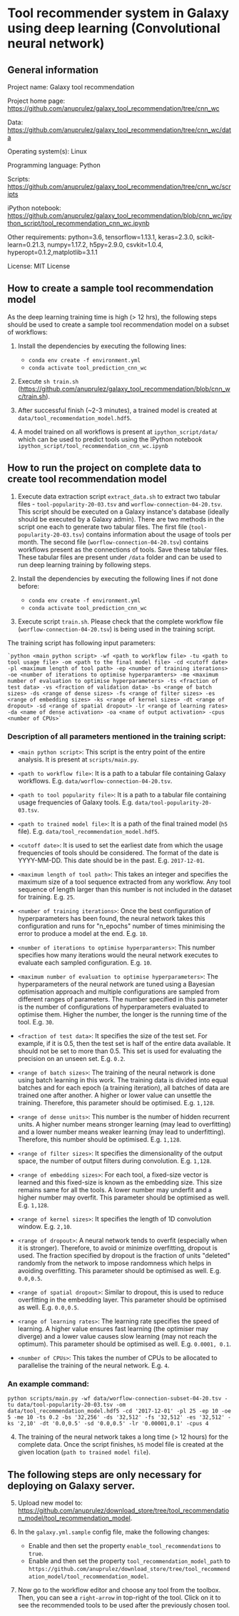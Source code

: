 # Tool recommender system in Galaxy using deep learning (Convolutional neural network)

## General information

Project name: Galaxy tool recommendation

Project home page: https://github.com/anuprulez/galaxy_tool_recommendation/tree/cnn_wc

Data: https://github.com/anuprulez/galaxy_tool_recommendation/tree/cnn_wc/data

Operating system(s): Linux

Programming language: Python

Scripts: https://github.com/anuprulez/galaxy_tool_recommendation/tree/cnn_wc/scripts

iPython notebook: https://github.com/anuprulez/galaxy_tool_recommendation/blob/cnn_wc/ipython_script/tool_recommendation_cnn_wc.ipynb

Other requirements: python=3.6, tensorflow=1.13.1, keras=2.3.0, scikit-learn=0.21.3, numpy=1.17.2, h5py=2.9.0, csvkit=1.0.4, hyperopt=0.1.2,matplotlib=3.1.1

License: MIT License

## How to create a sample tool recommendation model

As the deep learning training time is high (> 12 hrs), the following steps should be used to create a sample tool recommendation model on a subset of workflows:

1. Install the dependencies by executing the following lines:
    *    `conda env create -f environment.yml`
    *    `conda activate tool_prediction_cnn_wc`
    
2. Execute `sh train.sh` (https://github.com/anuprulez/galaxy_tool_recommendation/blob/cnn_wc/train.sh).

3. After successful finish (~2-3 minutes), a trained model is created at `data/tool_recommendation_model.hdf5`.

4. A model trained on all workflows is present at `ipython_script/data/` which can be used to predict tools using the IPython notebook 
`ipython_script/tool_recommendation_cnn_wc.ipynb`

## How to run the project on complete data to create tool recommendation model

1. Execute data extraction script `extract_data.sh` to extract two tabular files - `tool-popularity-20-03.tsv` and `worflow-connection-04-20.tsv`. This script should be executed on a Galaxy instance's database (ideally should be executed by a Galaxy admin). There are two methods in the script one each to generate two tabular files. The first file (`tool-popularity-20-03.tsv`) contains information about the usage of tools per month. The second file (`worflow-connection-04-20.tsv`) contains workflows present as the connections of tools. Save these tabular files. These tabular files are present under `/data` folder and can be used to run deep learning training by following steps.

2. Install the dependencies by executing the following lines if not done before:
    *    `conda env create -f environment.yml`
    *    `conda activate tool_prediction_cnn_wc`

3. Execute script `train.sh`. Please check that the complete workflow file (`worflow-connection-04-20.tsv`) is being used in the training script.

The training script has following input parameters:

    `python <main python script> -wf <path to workflow file> -tu <path to tool usage file> -om <path to the final model file> -cd <cutoff date> -pl <maximum length of tool path> -ep <number of training iterations> -oe <number of iterations to optimise hyperparamters> -me <maximum number of evaluation to optimise hyperparameters> -ts <fraction of test data> -vs <fraction of validation data> -bs <range of batch sizes> -ds <range of dense sizes> -fs <range of filter sizes> -es <range of embedding sizes> -ks <range of kernel sizes> -dt <range of dropout> -sd <range of spatial dropout> -lr <range of learning rates> -da <name of dense activation> -oa <name of output activation> -cpus <number of CPUs>`

### Description of all parameters mentioned in the training script:

   - `<main python script>`: This script is the entry point of the entire analysis. It is present at `scripts/main.py`.
   - `<path to workflow file>`: It is a path to a tabular file containing Galaxy workflows. E.g. `data/worflow-connection-04-20.tsv`.
   - `<path to tool popularity file>`: It is a path to a tabular file containing usage frequencies of Galaxy tools. E.g. `data/tool-popularity-20-03.tsv`.
   - `<path to trained model file>`: It is a path of the final trained model (`h5` file). E.g. `data/tool_recommendation_model.hdf5`.
    
   - `<cutoff date>`: It is used to set the earliest date from which the usage frequencies of tools should be considered. The format of the date is YYYY-MM-DD. This date should be in the past. E.g. `2017-12-01`.
    
   - `<maximum length of tool path>`: This takes an integer and specifies the maximum size of a tool sequence extracted from any workflow. Any tool sequence of length larger than this number is not included in the dataset for training. E.g. `25`.
   
   - `<number of training iterations>`: Once the best configuration of hyperparameters has been found, the neural network takes this configuration and runs for "n_epochs" number of times minimising the error to produce a model at the end. E.g. `10`.
   
   - `<number of iterations to optimise hyperparamters>`: This number specifies how many iterations would the neural network executes to evaluate each sampled configuration. E.g. `10`.
    
   - `<maximum number of evaluation to optimise hyperparameters>`: The hyperparameters of the neural network are tuned using a Bayesian optimisation approach and multiple configurations are sampled from different ranges of parameters. The number specified in this parameter is the number of configurations of hyperparameters evaluated to optimise them. Higher the number, the longer is the running time of the tool. E.g. `30`.
    
   - `<fraction of test data>`: It specifies the size of the test set. For example, if it is 0.5, then the test set is half of the entire data available. It should not be set to more than 0.5. This set is used for evaluating the precision on an unseen set. E.g. `0.2`.
    
   - `<range of batch sizes>`:  The training of the neural network is done using batch learning in this work. The training data is divided into equal batches and for each epoch (a training iteration), all batches of data are trained one after another. A higher or lower value can unsettle the training. Therefore, this parameter should be optimised. E.g. `1,128`.
    
   - `<range of dense units>`: This number is the number of hidden recurrent units. A higher number means stronger learning (may lead to overfitting) and a lower number means weaker learning (may lead to underfitting). Therefore, this number should be optimised. E.g. `1,128`.
    
   - `<range of filter sizes>`: It specifies the dimensionality of the output space, the number of output filters during convolution. E.g. `1,128`.
    
   - `<range of embedding sizes>`: For each tool, a fixed-size vector is learned and this fixed-size is known as the embedding size. This size remains same for all the tools. A lower number may underfit and a higher number may overfit. This parameter should be optimised as well. E.g. `1,128`.
    
   - `<range of kernel sizes>`: It specifies the length of 1D convolution window. E.g. `2,10`.
    
   - `<range of dropout>`: A neural network tends to overfit (especially when it is stronger). Therefore, to avoid or minimize overfitting, dropout is used. The fraction specified by dropout is the fraction of units "deleted" randomly from the network to impose randomness which helps in avoiding overfitting. This parameter should be optimised as well. E.g. `0.0,0.5`.
    
   - `<range of spatial dropout>`: Similar to dropout, this is used to reduce overfitting in the embedding layer. This parameter should be optimised as well. E.g. `0.0,0.5`.
    
   - `<range of learning rates>`: The learning rate specifies the speed of learning. A higher value ensures fast learning (the optimiser may diverge) and a lower value causes slow learning (may not reach the optimum). This parameter should be optimised as well. E.g. `0.0001, 0.1`.
    
   - `<number of CPUs>`: This takes the number of CPUs to be allocated to parallelise the training of the neural network. E.g. `4`.

### An example command: 
  
  `python scripts/main.py -wf data/worflow-connection-subset-04-20.tsv -tu data/tool-popularity-20-03.tsv -om data/tool_recommendation_model.hdf5 -cd '2017-12-01' -pl 25 -ep 10 -oe 5 -me 10 -ts 0.2 -bs '32,256' -ds '32,512' -fs '32,512' -es '32,512' -ks '2,10' -dt '0.0,0.5' -sd '0.0,0.5' -lr '0.00001,0.1' -cpus 4`

4. The training of the neural network takes a long time (> 12 hours) for the complete data. Once the script finishes, `h5` model file is created at the given location (`path to trained model file`).

## The following steps are only necessary for deploying on Galaxy server.

5. Upload new model to: https://github.com/anuprulez/download_store/tree/tool_recommendation_model/tool_recommendation_model. 

6. In the `galaxy.yml.sample` config file, make the following changes:
    - Enable and then set the property `enable_tool_recommendations` to `true`.
    - Enable and then set the property `tool_recommendation_model_path` to `https://github.com/anuprulez/download_store/tree/tool_recommendation_model/tool_recommendation_model`.

7. Now go to the workflow editor and choose any tool from the toolbox. Then, you can see a `right-arrow` in top-right of the tool. Click on it to see the recommended tools to be used after the previously chosen tool.
